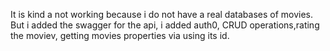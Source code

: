 It is kind a not working because i do not have a real databases of movies. But i added the swagger for the api, i added auth0, CRUD operations,rating the moviev, getting movies properties via using its id.
